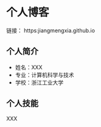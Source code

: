 # 个人博客

链接：  https:jiangmengxia.github.io  

## 个人简介

- 姓名：XXX
- 专业：计算机科学与技术
- 学校：浙江工业大学

## 个人技能

XXX